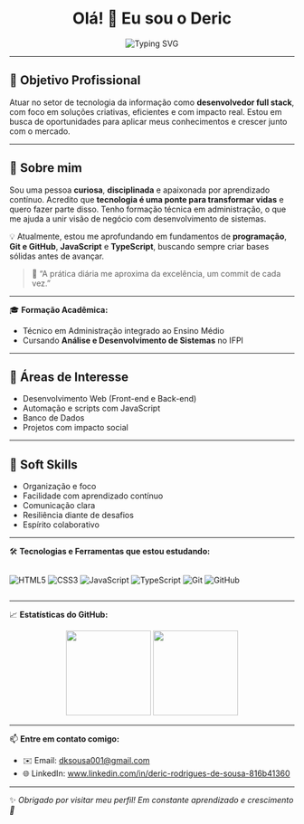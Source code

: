 <h1 align="center">Olá! 👋 Eu sou o Deric</h1>

<p align="center">
  <img src="https://readme-typing-svg.demolab.com/?lines=Estudante+de+ADS+no+IFPI;Entusiasta+em+Tecnologia;Futuro+Dev+Full+Stack&center=true&width=500&height=45" alt="Typing SVG" />
</p>

---

## 🎯 Objetivo Profissional

Atuar no setor de tecnologia da informação como **desenvolvedor full stack**, com foco em soluções criativas, eficientes e com impacto real. Estou em busca de oportunidades para aplicar meus conhecimentos e crescer junto com o mercado.

---

## 🧠 Sobre mim

Sou uma pessoa **curiosa**, **disciplinada** e apaixonada por aprendizado contínuo. Acredito que **tecnologia é uma ponte para transformar vidas** e quero fazer parte disso. Tenho formação técnica em administração, o que me ajuda a unir visão de negócio com desenvolvimento de sistemas.

💡 Atualmente, estou me aprofundando em fundamentos de **programação**, **Git e GitHub**, **JavaScript** e **TypeScript**, buscando sempre criar bases sólidas antes de avançar.

> 💬 “A prática diária me aproxima da excelência, um commit de cada vez.”

---

🎓 **Formação Acadêmica:**
- Técnico em Administração integrado ao Ensino Médio
- Cursando **Análise e Desenvolvimento de Sistemas** no IFPI

---

## 🧩 Áreas de Interesse

- Desenvolvimento Web (Front-end e Back-end)
- Automação e scripts com JavaScript
- Banco de Dados
- Projetos com impacto social

---

## 💼 Soft Skills

- Organização e foco
- Facilidade com aprendizado contínuo
- Comunicação clara
- Resiliência diante de desafios
- Espírito colaborativo

---


🛠️ **Tecnologias e Ferramentas que estou estudando:**

<div style="display: flex; gap: 10px;">
  
![HTML5](https://img.shields.io/badge/-HTML5-E34F26?style=for-the-badge&logo=html5&logoColor=white)
![CSS3](https://img.shields.io/badge/-CSS3-1572B6?style=for-the-badge&logo=css3)
![JavaScript](https://img.shields.io/badge/-JavaScript-F7DF1E?style=for-the-badge&logo=javascript&logoColor=black)
![TypeScript](https://img.shields.io/badge/-TypeScript-3178C6?style=for-the-badge&logo=typescript&logoColor=white)
![Git](https://img.shields.io/badge/-Git-F05032?style=for-the-badge&logo=git&logoColor=white)
![GitHub](https://img.shields.io/badge/-GitHub-181717?style=for-the-badge&logo=github)

</div>

---

📈 **Estatísticas do GitHub:**

<p align="center">
  <img src="https://github-readme-stats.vercel.app/api?username=Deric001gh&show_icons=true&theme=radical" height="150" />
  <img src="https://github-readme-stats.vercel.app/api/top-langs/?username=Deric001gh&layout=compact&theme=radical" height="150" />
</p>

---

📫 **Entre em contato comigo:**

- ✉️ Email: dksousa001@gmail.com
- 🌐 LinkedIn: www.linkedin.com/in/deric-rodrigues-de-sousa-816b41360

---

✨ _Obrigado por visitar meu perfil! Em constante aprendizado e crescimento 🚀_

